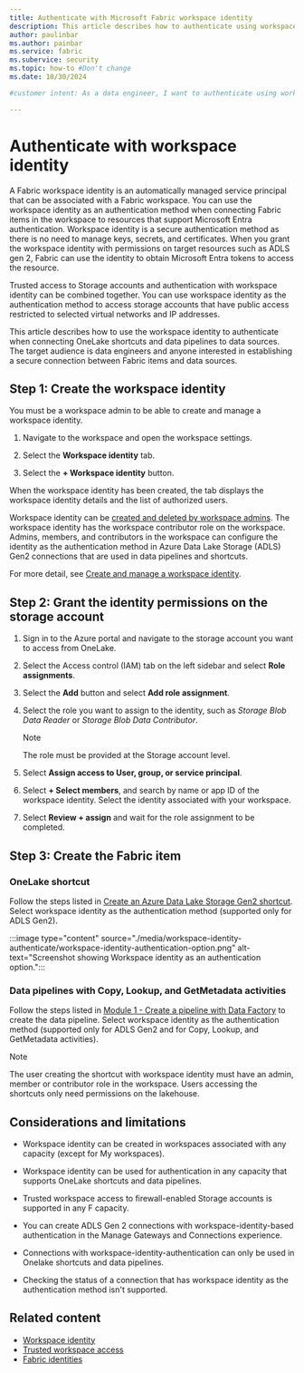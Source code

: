 ```yaml
---
title: Authenticate with Microsoft Fabric workspace identity
description: This article describes how to authenticate using workspace identity. 
author: paulinbar
ms.author: painbar
ms.service: fabric
ms.subervice: security
ms.topic: how-to #Don't change
ms.date: 10/30/2024

#customer intent: As a data engineer, I want to authenticate using workspace identity so that my Fabric items can connect with data sources securely.

---
```


# Authenticate with workspace identity

A Fabric workspace identity is an automatically managed service principal that can be associated with a Fabric workspace. You can use the workspace identity as an authentication method when connecting Fabric items in the workspace to resources that support Microsoft Entra authentication. Workspace identity is a secure authentication method as there is no need to manage keys, secrets, and certificates.  When you grant the workspace identity with permissions on target resources such as ADLS gen 2, Fabric can use the identity to obtain Microsoft Entra tokens to access the resource. 

Trusted access to Storage accounts and authentication with workspace identity can be combined together. You can use workspace identity as the authentication method to access storage accounts that have public access restricted to selected virtual networks and IP addresses.

This article describes how to use the workspace identity to authenticate when connecting OneLake shortcuts and data pipelines to data sources. The target audience is data engineers and anyone interested in establishing a secure connection between Fabric items and data sources.

## Step 1: Create the workspace identity

You must be a workspace admin to be able to create and manage a workspace identity.

1. Navigate to the workspace and open the workspace settings.

1. Select the **Workspace identity** tab.

1. Select the **+ Workspace identity** button.

When the workspace identity has been created, the tab displays the workspace identity details and the list of authorized users.

Workspace identity can be [created and deleted by workspace admins](./workspace-identity.md). The workspace identity has the workspace contributor role on the workspace. Admins, members, and contributors in the workspace can configure the identity as the authentication method in Azure Data Lake Storage (ADLS) Gen2 connections that are used in data pipelines and shortcuts.

For more detail, see [Create and manage a workspace identity](./workspace-identity.md#create-and-manage-a-workspace-identity).

## Step 2: Grant the identity permissions on the storage account

1. Sign in to the Azure portal and navigate to the storage account you want to access from OneLake.

1. Select the Access control (IAM) tab on the left sidebar and select **Role assignments**.

1. Select the **Add** button and select **Add role assignment**.

1. Select the role you want to assign to the identity, such as *Storage Blob Data Reader* or *Storage Blob Data Contributor*.

    > [!NOTE]
    > The role must be provided at the Storage account level.

1. Select **Assign access to User, group, or service principal**.

1. Select **+ Select members**, and search by name or app ID of the workspace identity. Select the identity associated with your workspace.

1. Select **Review + assign** and wait for the role assignment to be completed.

## Step 3: Create the Fabric item

### OneLake shortcut

Follow the steps listed in [Create an Azure Data Lake Storage Gen2 shortcut](../onelake/create-adls-shortcut.md#create-a-shortcut). Select workspace identity as the authentication method (supported only for ADLS Gen2).

:::image type="content" source="./media/workspace-identity-authenticate/workspace-identity-authentication-option.png" alt-text="Screenshot showing Workspace identity as an authentication option.":::

### Data pipelines with Copy, Lookup, and GetMetadata activities

Follow the steps listed in [Module 1 - Create a pipeline with Data Factory](../data-factory/tutorial-end-to-end-pipeline.md) to create the data pipeline. Select workspace identity as the authentication method (supported only for ADLS Gen2 and for Copy, Lookup, and GetMetadata activities).

> [!NOTE]
> The user creating the shortcut with workspace identity must have an admin, member or contributor role in the workspace. Users accessing the shortcuts only need permissions on the lakehouse.

## Considerations and limitations

* Workspace identity can be created in workspaces associated with any capacity (except for My workspaces).
  
* Workspace identity can be used for authentication in any capacity that supports OneLake shortcuts and data pipelines.

* Trusted workspace access to firewall-enabled Storage accounts is supported in any F capacity.

* You can create ADLS Gen 2 connections with workspace-identity-based authentication in the Manage Gateways and Connections experience.

* Connections with workspace-identity-authentication can only be used in Onelake shortcuts and data pipelines.

* Checking the status of a connection that has workspace identity as the authentication method isn't supported.

## Related content

* [Workspace identity](./workspace-identity.md)
* [Trusted workspace access](./security-trusted-workspace-access.md)
* [Fabric identities](../admin/fabric-identities-manage.md)
